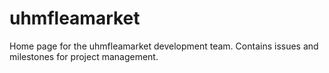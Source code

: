 # uhmfleamarket

Home page for the uhmfleamarket development team. Contains issues and milestones for project management.
